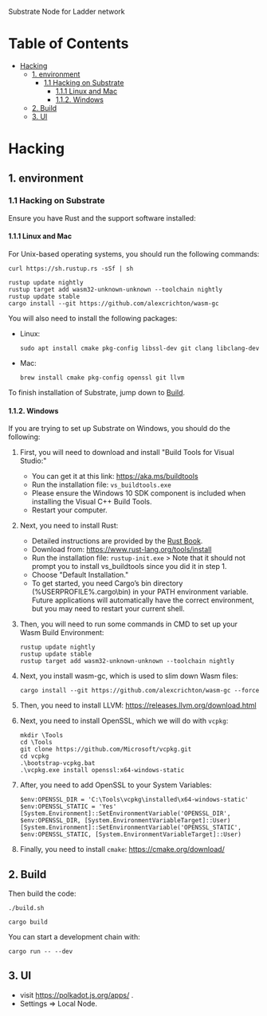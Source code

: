 Substrate Node for Ladder network

Table of Contents
=================

   * [Hacking](#hacking)
      * [1. environment](#1-environment)
         * [1.1 Hacking on Substrate](#11-hacking-on-substrate)
            * [1.1.1 Linux and Mac](#111-linux-and-mac)
            * [1.1.2. Windows](#112-windows)
      * [2. Build](#2-build)
      * [3. UI](#3-ui)

# Hacking

## 1. environment

### 1.1 Hacking on Substrate

Ensure you have Rust and the support software installed:

#### 1.1.1 Linux and Mac

For Unix-based operating systems, you should run the following commands:

```
curl https://sh.rustup.rs -sSf | sh

rustup update nightly
rustup target add wasm32-unknown-unknown --toolchain nightly
rustup update stable
cargo install --git https://github.com/alexcrichton/wasm-gc
```

You will also need to install the following packages:

- Linux:

  ```
  sudo apt install cmake pkg-config libssl-dev git clang libclang-dev
  ```

- Mac:

  ```
  brew install cmake pkg-config openssl git llvm
  ```

To finish installation of Substrate, jump down to [Build](#Build).

#### 1.1.2. Windows

If you are trying to set up Substrate on Windows, you should do the following:

1. First, you will need to download and install "Build Tools for Visual Studio:"

   - You can get it at this link: <https://aka.ms/buildtools>
   - Run the installation file: `vs_buildtools.exe`
   - Please ensure the Windows 10 SDK component is included when installing the Visual C++ Build Tools.
   - Restart your computer.

2. Next, you need to install Rust:

   - Detailed instructions are provided by the [Rust Book](https://doc.rust-lang.org/book/ch01-01-installation.html#installing-rustup-on-windows).
   - Download from: <https://www.rust-lang.org/tools/install>
   - Run the installation file: `rustup-init.exe` > Note that it should not prompt you to install vs_buildtools since you did it in step 1.
   - Choose "Default Installation."
   - To get started, you need Cargo’s bin directory (%USERPROFILE%\.cargo\bin) in your PATH environment variable. Future applications will automatically have the correct environment, but you may need to restart your current shell.

3. Then, you will need to run some commands in CMD to set up your Wasm Build Environment:

   ```
   rustup update nightly
   rustup update stable
   rustup target add wasm32-unknown-unknown --toolchain nightly
   ```

4. Next, you install wasm-gc, which is used to slim down Wasm files:

   ```
   cargo install --git https://github.com/alexcrichton/wasm-gc --force
   ```

5. Then, you need to install LLVM: <https://releases.llvm.org/download.html>

6. Next, you need to install OpenSSL, which we will do with `vcpkg`:

   ```
   mkdir \Tools
   cd \Tools
   git clone https://github.com/Microsoft/vcpkg.git
   cd vcpkg
   .\bootstrap-vcpkg.bat
   .\vcpkg.exe install openssl:x64-windows-static
   ```

7. After, you need to add OpenSSL to your System Variables:

   ```
   $env:OPENSSL_DIR = 'C:\Tools\vcpkg\installed\x64-windows-static'
   $env:OPENSSL_STATIC = 'Yes'
   [System.Environment]::SetEnvironmentVariable('OPENSSL_DIR', $env:OPENSSL_DIR, [System.EnvironmentVariableTarget]::User)
   [System.Environment]::SetEnvironmentVariable('OPENSSL_STATIC', $env:OPENSSL_STATIC, [System.EnvironmentVariableTarget]::User)
   ```

8. Finally, you need to install `cmake`: <https://cmake.org/download/>

## 2. Build

Then build the code:

```
./build.sh

cargo build
```

You can start a development chain with:
```
cargo run -- --dev
```

## 3. UI
* visit https://polkadot.js.org/apps/ .
* Settings => Local Node.
